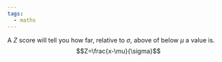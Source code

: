 ```yaml
---
tags:
  - maths
---
```

A $Z$ score will tell you how far, relative to $\sigma$, above of below $\mu$ a value is.
$$Z=\frac{x-\mu}{\sigma}$$
